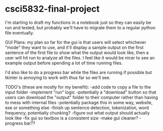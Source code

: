 # csci5832-final-project

I'm starting to draft my functions in a notebook just so they can easily be run and tested, but probably we'll have to migrate them to a regular python file eventually.

GUI Plans: my plan so far for the gui is that users will select whichever "mode" they want to use, and it'll display a sample output on the first sentence of the first file to show what the output would look like, then a user will hit run to analyze all the files. I feel like it would be nicer to see an example output before spending a lot of time running files. 

I'd also like to do a progress bar while the files are running if possible but tkinter is annoying to work with thus far so we'll see. 

TODO's (these are mostly for my benefit): 
-add code to copy a file to the input folder
-implement "run" logic -potentially a "download" button so that users can download the "output" folder to their computer rather than having to mess with internal files
-potentially package this in some way, website, exe or something else
-finish up sentence detection, tokenization, word frequency, potentially chunking?
-figure out what output should actually look like
-fix gui so textbox is a consistent size
-make gui cleaner?
-progress bar??
